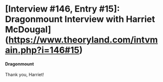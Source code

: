 # [Interview #146, Entry #15]: Dragonmount Interview with Harriet McDougal](https://www.theoryland.com/intvmain.php?i=146#15)

#### Dragonmount

Thank you, Harriet!

